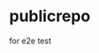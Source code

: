 # publicrepo
for e2e test










































































































































































































































































































































































































































































































































































































































































































































































































































































































































































































































































































































































































































































































































































































































































































































































































































































































































































































































































































































































































































































































































































































































































































































































































































































































































































































































































































































































































































































































































































































































































































































































































































































































































































































































